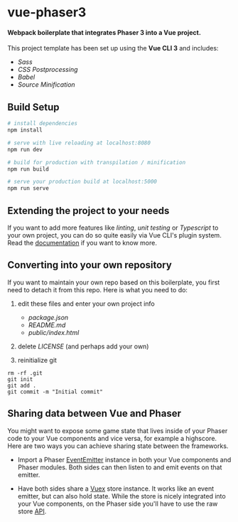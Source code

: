 # vue-phaser3

#### Webpack boilerplate that integrates Phaser 3 into a Vue project.

This project template has been set up using the **Vue CLI 3** and includes:
* *Sass*
* *CSS Postprocessing*
* *Babel*
* *Source Minification*

## Build Setup

``` bash
# install dependencies
npm install

# serve with live reloading at localhost:8080
npm run dev

# build for production with transpilation / minification
npm run build

# serve your production build at localhost:5000
npm run serve
```

## Extending the project to your needs

If you want to add more features like *linting*, *unit testing* or *Typescript* to
your own project, you can do so quite easily via Vue CLI's plugin system. Read
the <a href="https://cli.vuejs.org/guide/" target="_blank">documentation</a>
if you want to know more.

## Converting into your own repository

If you want to maintain your own repo based on this boilerplate, you first need
to detach it from this repo. Here is what you need to do:

1. edit these files and enter your own project info
	* *package.json*
	* *README.md*
	* *public/index.html*

2. delete *LICENSE* (and perhaps add your own)

3. reinitialize git
<pre><code>rm -rf .git
git init
git add .
git commit -m "Initial commit"
</code></pre>

## Sharing data between Vue and Phaser

You might want to expose some game state that lives inside of your Phaser code
to your Vue components and vice versa, for example a highscore. Here are two
ways you can achieve sharing state between the frameworks.

* Import a Phaser <a href="https://photonstorm.github.io/phaser3-docs/Phaser.Events.EventEmitter.html" target="_blank">EventEmitter</a> instance in
both your Vue components and Phaser modules. Both sides can then listen to and
emit events on that emitter.

* Have both sides share a <a href="https://vuex.vuejs.org/guide/" target="_blank">
Vuex</a> store instance. It works like an event emitter, but can also hold
state. While the store is nicely integrated into your Vue components, on the
Phaser side you'll have to use the raw store
<a href="https://vuex.vuejs.org/api/#vuex-store-instance-properties" target="_blank">API</a>.
